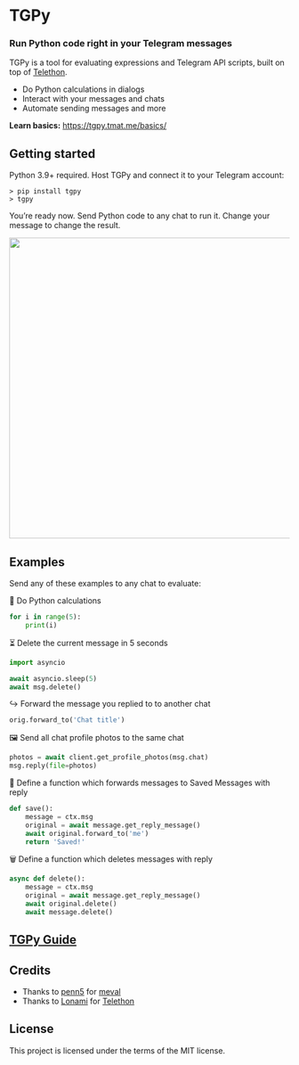 # TGPy

### Run Python code right in your Telegram messages

TGPy is a tool for evaluating expressions and Telegram API scripts, built on top of [Telethon](https://github.com/LonamiWebs/Telethon).

- Do Python calculations in dialogs
- Interact with your messages and chats
- Automate sending messages and more

**Learn basics:** https://tgpy.tmat.me/basics/


## Getting started

Python 3.9+ required. Host TGPy and connect it to your Telegram account:

```shell
> pip install tgpy
> tgpy
```

You’re ready now. Send Python code to any chat to run it. Change your message to change the result.

<img alt="" src="https://raw.githubusercontent.com/tm-a-t/TGPy/master/readme_assets/example.gif" width="540">

## Examples

Send any of these examples to any chat to evaluate:

🐍 Do Python calculations

```python
for i in range(5):
    print(i)
```

⏳ Delete the current message in 5 seconds

```python
import asyncio

await asyncio.sleep(5)
await msg.delete()
```

↪️ Forward the message you replied to to another chat

```python
orig.forward_to('Chat title')
```

🖼 Send all chat profile photos to the same chat

```python
photos = await client.get_profile_photos(msg.chat)
msg.reply(file=photos)
```

🔖 Define a function which forwards messages to Saved Messages with reply

```python
def save():
    message = ctx.msg
    original = await message.get_reply_message()
    await original.forward_to('me')
    return 'Saved!'
``` 

🗑 Define a function which deletes messages with reply

```python
async def delete():
    message = ctx.msg
    original = await message.get_reply_message()
    await original.delete()
    await message.delete()
```

## [TGPy Guide](https://tgpy.tmat.me/)

## Credits

- Thanks to [penn5](https://github.com/penn5) for [meval](https://github.com/penn5/meval)
- Thanks to [Lonami](https://github.com/LonamiWebs) for [Telethon](https://github.com/LonamiWebs/Telethon)

## License

This project is licensed under the terms of the MIT license.
